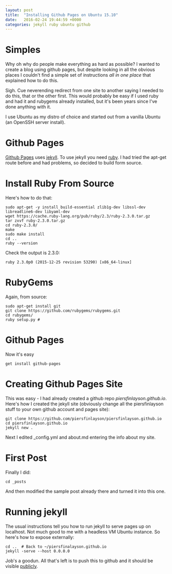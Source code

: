 ```yaml
---
layout: post
title:  "Installing Github Pages on Ubuntu 15.10"
date:   2016-02-24 19:44:59 +0000
categories: jekyll ruby ubuntu github
---
```

# Simples

Why oh why do people make everything as hard as possible?  I wanted to create a blog using github pages, but despite looking in all the obvious places I couldn't find a simple set of instructions _all in one place_ that explained how to do this.

Sigh.  Cue neverending redirect from one site to another saying I needed to do this, that or the other first.  This would probably be easy if I used ruby and had it and rubygems already installed, but it's been years since I've done anything with it.

I use Ubuntu as my distro of choice and started out from a vanilla Ubuntu (an OpenSSH server install).

# Github Pages

[Github Pages](https://pages.github.com/) uses [jekyll](https://jekyllrb.com/).  To use jekyll you need [ruby](https://www.ruby-lang.org/en/downloads/).  I had tried the apt-get route before and had problems, so decided to build form source.

# Install Ruby From Source

Here's how to do that:

    sudo apt-get -y install build-essential zlib1g-dev libssl-dev libreadline6-dev libyaml-dev
    wget https://cache.ruby-lang.org/pub/ruby/2.3/ruby-2.3.0.tar.gz
    tar zxvf ruby-2.3.0.tar.gz
    cd ruby-2.3.0/
    make
    sudo make install
    cd ..
    ruby --version

Check the output is 2.3.0:

    ruby 2.3.0p0 (2015-12-25 revision 53290) [x86_64-linux]

# RubyGems

Again, from source:

    sudo apt-get install git
    git clone https://github.com/rubygems/rubygems.git
    cd rubygems/
    ruby setup.py #

# Github Pages

Now it's easy

    get install github-pages

# Creating Github Pages Site

This was easy - I had already created a github repo _piersfinlayson.github.io_.  Here's how I created the jekyll site (obviously change all the piersfinlayson stuff to your own github account and pages site):

    git clone https://github.com/piersfinlayson/piersfinlayson.github.io
    cd piersfinlayson.github.io
    jekyll new .

Next I edited _config.yml and about.md entering the info about my site.

# First Post

Finally I did:

    cd _posts

And then modified the sample post already there and turned it into this one.

# Running jekyll

The usual instructions tell you how to run jekyll to serve pages up on localhost.  Not much good to me with a headless VM Ubuntu instance.  So here's how to expose externally:

    cd ..  # Back to ~/piersfinalayson.github.io
    jekyll -serve --host 0.0.0.0

Job's a goodun.  All that's left is to push this to github and it should be visible  [publicly](https://piersfinlayson.github.io/).

